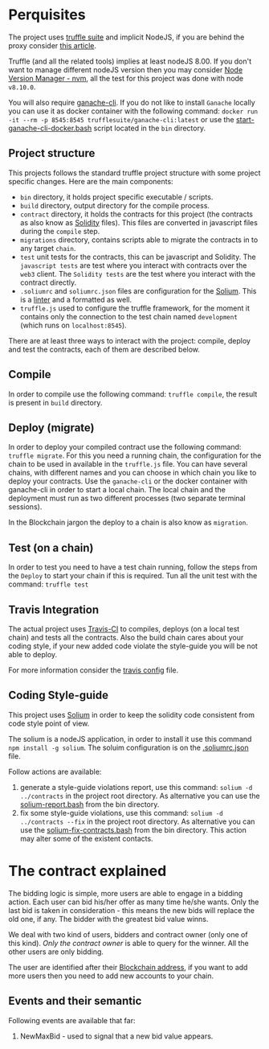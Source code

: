 # Perquisites

The project uses [truffle suite](http://truffleframework.com/) and implicit NodeJS,
if you are behind the proxy consider [this article](https://jjasonclark.com/how-to-setup-node-behind-web-proxy/).

Truffle (and all the related tools) implies at least nodeJS 8.00.
If you don't want to manage different nodeJS version then you may consider [Node Version Manager - nvm](https://github.com/creationix/nvm),
all the test for this project was done with node `v8.10.0`.

You will also require [ganache-cli](https://github.com/trufflesuite/ganache-cli).
If you do not like to install `Ganache` locally you can use it as docker container with the following command:
`docker run -it --rm -p 8545:8545 trufflesuite/ganache-cli:latest` or use the [start-ganache-cli-docker.bash](./bin/start-ganacle-cli-docker.bash)
script located in the `bin` directory.

## Project structure

This projects follows the standard truffle project structure with some project specific changes.
Here are the main components:

* `bin` directory, it holds project specific executable / scripts.
* `build` directory, output directory for the compile process.
* `contract` directory, it holds the contracts for this project (the contracts as also know as [Solidity]() files).
This files are converted in javascript files during the `compile` step.
* `migrations` directory, contains scripts able to migrate the contracts in to any target `chain`.
* `test` unit tests for the contracts, this can be javascript and Solidity.
The `javascript tests` are test where you interact with contracts over the `web3` client.
The `Solidity tests` are the test where you interact with the contract directly.
* `.soliumrc` and `soliumrc.json` files are configuration for the [Solium](https://github.com/duaraghav8/Solium). This is a [linter](https://en.wikipedia.org/wiki/Lint_(software)) and a formatted as well.
* `truffle.js` used to configure the truffle framework, for the moment it contains only the connection to the test chain named
`development` (which runs on `localhost:8545`).

There are at least three ways to interact with the project: compile, deploy and test the contracts, each of them are described below.

## Compile

In order to compile use the following command: `truffle compile`, the result is present in `build` directory.

## Deploy (migrate)

In order to deploy your compiled contract use the following command: `truffle migrate`.
For this you need a running chain, the configuration for the chain to be used in available in the `truffle.js` file. You can have several chains, with different names and you can choose in which chain you like to deploy your contracts.
Use the `ganache-cli` or the docker container with ganache-cli in order to start a local chain.
The local chain and the deployment must run as two different processes (two separate terminal sessions).

In the Blockchain jargon the deploy to a chain is also know as `migration`.

## Test (on a chain)

In order to test you need to have a test chain running, follow the steps from the `Deploy` to start your chain if this is required.
Tun all the unit test with the command: `truffle test`

## Travis Integration

The actual project uses [Travis-CI](https://travis-ci.org/) to compiles, deploys (on a local test chain) and tests all the contracts. Also the build chain cares about your coding style, if your new added code violate the style-guide you will be not able to deploy.

For more information consider the [travis config](./.travis.yml) file.


## Coding Style-guide

This project uses [Solium](https://github.com/duaraghav8/Solium) in order to keep the solidity code consistent from code style point of view.

The solium is a nodeJS application, in order to install it use this command `npm install -g solium`.
The soluim configuration is on the [.soliumrc.json](./.soliumrc.json) file.

Follow actions are available:

1. generate a style-guide violations report, use this command: `solium -d ../contracts` in the project root directory. As alternative you can use the [solium-report.bash](./solium-report.bash) from the bin directory.
2. fix some style-guide violations, use this command: `solium -d ../contracts --fix` in the project root directory. As alternative you can use the [solium-fix-contracts.bash](./solium-fix-contracts.bash) from the bin directory. This action may alter some of the existent contacts.


# The contract explained

The bidding logic is simple, more users are able to engage in a bidding action. Each user can bid his/her offer as many time he/she wants. Only the last bid is taken in consideration - this means the new bids will replace the old one, if any.
The bidder with the greatest bid value winns.

We deal with two kind of users, bidders and contract owner (only one of this kind).
*Only the contract owner* is able to query for the winner. All the other users are only bidding.

The user are identified after their [Blockchain address](https://blockgeeks.com/guides/blockchain-address-101/), if you want to add more users then you need to add new accounts to your chain.

## Events and their semantic

Following events are available that far:

1. NewMaxBid - used to signal that a new bid value appears.
